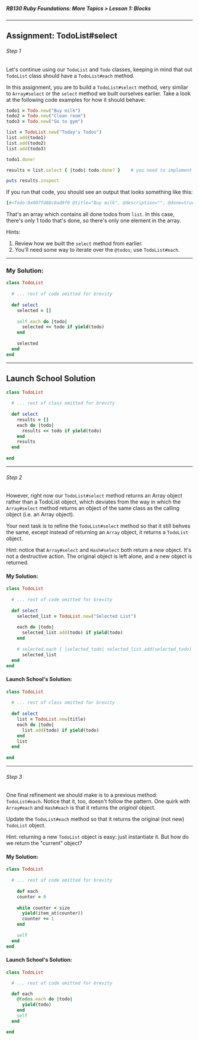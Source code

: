 ##### RB130 Ruby Foundations: More Topics > Lesson 1: Blocks

---

## Assignment: TodoList#select

###### Step 1

Let's continue using our `TodoList` and `Todo` classes, keeping in mind that out `TodoList` class should have a `TodoList#each` method.  

In this assignment, you are to build a `TodoList#select` method, very similar to `Array#select` or the `select` method we built ourselves earlier. Take a look at the following code examples for how it should behave:

```ruby
todo1 = Todo.new("Buy milk")
todo2 = Todo.new("Clean room")
todo3 = Todo.new("Go to gym")

list = TodoList.new("Today's Todos")
list.add(todo1)
list.add(todo2)
list.add(todo3)

todo1.done!

results = list.select { |todo| todo.done? }    # you need to implement this method

puts results.inspect
```

If you run that code, you should see an output that looks something like this:

```ruby
[#<Todo:0x007fd88c0ad9f0 @title="Buy milk", @description="", @done=true>]
```

That's an array which contains all done todos from `list`. In this case, there's only 1 todo that's done, so there's only one element in the array.  

Hints:  

1. Review how we built the `select` method from earlier.
2. You'll need some way to iterate over the `@todos`; use `TodoList#each`.

---

### My Solution:

```ruby
class TodoList
  
  # ... rest of code omitted for brevity
  
  def select
    selected = []
    
    self.each do |todo|
      selected << todo if yield(todo)
    end
    
    selected
  end
end   
```

---

## Launch School Solution

```ruby
class TodoList
  
  # ... rest of class omitted for brevity
  
  def select
    results = []
    each do |todo|
      results << todo if yield(todo)
    end
    results
  end
  
end
```

---

###### Step 2

However, right now our `TodoList#select` method returns an Array object rather than a TodoList object, which deviates from the way in which the `Array#select` method returns an object of the same class as the calling object (i.e. an Array object).  

Your next task is to refine the `TodoList#select` method so that it still behves the same, except instead of returning an `Array` object, it returns a `TodoList` object.  

Hint: notice that `Array#select` and `Hash#select` both return a _new_ object. It's not a destructive action. The original object is left alone, and a new object is returned.

#### My Solution:

```ruby
class TodoList
  
  # ... rest of code omitted for brevity
  
  def select    
    selected_list = TodoList.new("Selected List")
    
    each do |todo|
      selected_list.add(todo) if yield(todo)
    end
   
    # selected.each { |selected_todo| selected_list.add(selected_todo) }
	  selected_list
  end
end  
```

#### Launch School's Solution:

```ruby
class TodoList
  
  # ... rest of class omitted for brevity
  
  def select
    list = TodoList.new(title)
    each do |todo|
      list.add(todo) if yield(todo)
    end
    list
  end
  
end
```

---

###### Step 3

One final refinement we should make is to a previous method: `TodoList#each`. Notice that it, too, doesn't follow the pattern. One quirk with `Array#each` and `Hash#each` is that it returns the _original_ object.  

Update the `TodoList#each` method so that it returns the original (not new) `TodoList` object.  

Hint: returning a new `TodoList` object is easy: just instantiate it. But how do we return the "current" object?    

#### My Solution:  

```ruby
class TodoList
  
  # ... rest of code omitted for brevity
  
	def each
    counter = 0
    
    while counter < size
      yield(item_at(counter))
      counter += 1
    end
    
    self
  end
end
```

#### Launch School's Solution:

```ruby
class TodoList

  # ... rest of code omitted for brevity

  def each
    @todos.each do |todo|
      yield(todo)
    end
    self
  end

end
```



